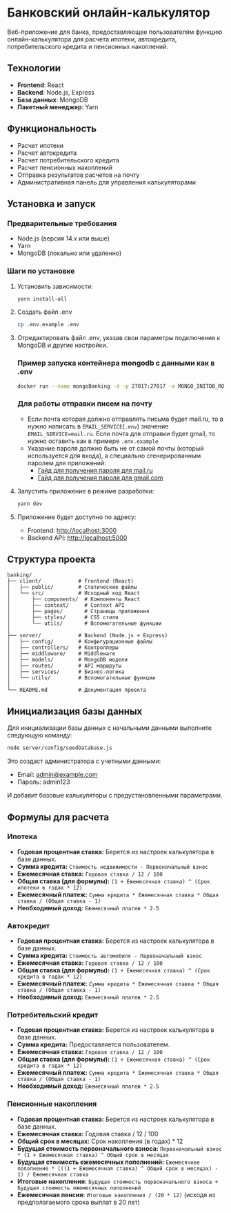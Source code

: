 # Банковский онлайн-калькулятор

Веб-приложение для банка, предоставляющее пользователям функцию онлайн-калькулятора для расчета ипотеки, автокредита, потребительского кредита и пенсионных накоплений.

## Технологии

- **Frontend**: React
- **Backend**: Node.js, Express
- **База данных**: MongoDB
- **Пакетный менеджер**: Yarn

## Функциональность

- Расчет ипотеки
- Расчет автокредита
- Расчет потребительского кредита
- Расчет пенсионных накоплений
- Отправка результатов расчетов на почту
- Административная панель для управления калькуляторами

## Установка и запуск

### Предварительные требования

- Node.js (версия 14.x или выше)
- Yarn
- MongoDB (локально или удаленно)

### Шаги по установке

1. Установить зависимости:

   ```bash
   yarn install-all
   ```

2. Создать файл .env

   ```bash
   cp .env.example .env
   ```

3. Отредактировать файл .env, указав свои параметры подключения к MongoDB и другие настройки.

   ### Пример запуска контейнера mongodb с данными как в .env

   ```bash
   docker run --name mongoBanking -d -p 27017:27017 -e MONGO_INITDB_ROOT_USERNAME=mongo -e MONGO_INITDB_ROOT_PASSWORD=secret -e MONGO_INITDB_DATABASE=banking-calculator mongo:latest
   ```

   ### Для работы отправки писем на почту

      - Если почта которая должно отправлять письма будет mail.ru, то в нужно написать в `EMAIL_SERVICE`(`.env`) значение ``EMAIL_SERVICE=mail.ru``. Если почта для отправки будет gmail, то нужно оставить как в примере `.env.example`
      - Указание пароля должно быть не от самой почты (который используется для входа), а специально сгенерированным паролем для приложений:
         - [Гайд для получения пароля для mail.ru](https://help.mail.ru/mail/mailer/password/)
         - [Гайд для получения пароля для gmail.com](https://support.google.com/mail/answer/185833?hl=ru)

4. Запустить приложение в режиме разработки:

   ```bash
   yarn dev
   ```

5. Приложение будет доступно по адресу:
   - Frontend: <http://localhost:3000>
   - Backend API: <http://localhost:5000>

## Структура проекта

```tree
banking/
├── client/            # Frontend (React)
│   ├── public/        # Статические файлы
│   └── src/           # Исходный код React
│       ├── components/  # Компоненты React
│       ├── context/     # Context API
│       ├── pages/       # Страницы приложения
│       ├── styles/      # CSS стили
│       └── utils/       # Вспомогательные функции
│
├── server/            # Backend (Node.js + Express)
│   ├── config/        # Конфигурационные файлы
│   ├── controllers/   # Контроллеры
│   ├── middleware/    # Middleware
│   ├── models/        # MongoDB модели
│   ├── routes/        # API маршруты
│   ├── services/      # Бизнес-логика
│   └── utils/         # Вспомогательные функции
│
└── README.md          # Документация проекта
```

## Инициализация базы данных

Для инициализации базы данных с начальными данными выполните следующую команду:

```bash
node server/config/seedDatabase.js
```

Это создаст администратора с учетными данными:

- Email: <admin@example.com>
- Пароль: admin123

И добавит базовые калькуляторы с предустановленными параметрами.

## Формулы для расчета

### Ипотека

- **Годовая процентная ставка:** Берется из настроек калькулятора в базе данных.
- **Сумма кредита:** `Стоимость недвижимости - Первоначальный взнос`
- **Ежемесячная ставка:** `Годовая ставка / 12 / 100`
- **Общая ставка (для формулы):** `(1 + Ежемесячная ставка) ^ (Срок ипотеки в годах * 12)`
- **Ежемесячный платеж:** `Сумма кредита * Ежемесячная ставка * Общая ставка / (Общая ставка - 1)`
- **Необходимый доход:** `Ежемесячный платеж * 2.5`

### Автокредит

- **Годовая процентная ставка:** Берется из настроек калькулятора в базе данных.
- **Сумма кредита:** `Стоимость автомобиля - Первоначальный взнос`
- **Ежемесячная ставка:** `Годовая ставка / 12 / 100`
- **Общая ставка (для формулы):** `(1 + Ежемесячная ставка) ^ (Срок кредита в годах * 12)`
- **Ежемесячный платеж:** `Сумма кредита * Ежемесячная ставка * Общая ставка / (Общая ставка - 1)`
- **Необходимый доход:** `Ежемесячный платеж * 2.5`

### Потребительский кредит

- **Годовая процентная ставка:** Берется из настроек калькулятора в базе данных.
- **Сумма кредита:** Предоставляется пользователем.
- **Ежемесячная ставка:** `Годовая ставка / 12 / 100`
- **Общая ставка (для формулы):** `(1 + Ежемесячная ставка) ^ (Срок кредита в годах * 12)`
- **Ежемесячный платеж:** `Сумма кредита * Ежемесячная ставка * Общая ставка / (Общая ставка - 1)`
- **Необходимый доход:** `Ежемесячный платеж * 2.5`

### Пенсионные накопления

- **Годовая процентная ставка:** Берется из настроек калькулятора в базе данных.
- **Ежемесячная ставка:** Годовая ставка / 12 / 100
- **Общий срок в месяцах:** Срок накопления (в годах) \* 12
- **Будущая стоимость первоначального взноса:** `Первоначальный взнос * (1 + Ежемесячная ставка) ^ Общий срок в месяцах`
- **Будущая стоимость ежемесячных пополнений:** `Ежемесячное пополнение * (((1 + Ежемесячная ставка) ^ Общий срок в месяцах) - 1) / Ежемесячная ставка`
- **Итоговые накопления:** `Будущая стоимость первоначального взноса + Будущая стоимость ежемесячных пополнений`
- **Ежемесячная пенсия:** `Итоговые накопления / (20 * 12)` (исходя из предполагаемого срока выплат в 20 лет)
